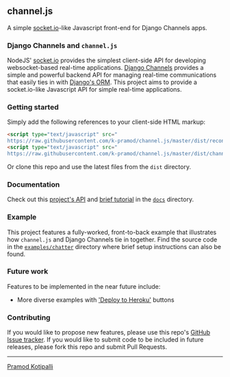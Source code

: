 ## channel.js

A simple [socket.io](socket.io)-like Javascript front-end for Django Channels apps.

### Django Channels and `channel.js`

NodeJS' [socket.io](http://socket.io/) provides the simplest client-side API for developing websocket-based real-time applications. [Django Channels](https://channels.readthedocs.io/en/latest/) provides a simple and powerful backend API for managing real-time communications that easily ties in with [Django's ORM](http://tutorial.djangogirls.org/en/django_orm/). This project aims to provide a socket.io-like Javascript API for simple real-time applications.

### Getting started

Simply add the following references to your client-side HTML markup:
```html
<script type="text/javascript" src="
https://raw.githubusercontent.com/k-pramod/channel.js/master/dist/reconnecting-websocket.js"></script>
<script type="text/javascript" src="
https://raw.githubusercontent.com/k-pramod/channel.js/master/dist/channel-0.2.0.js"></script>
```

Or clone this repo and use the latest files from the `dist` directory.

### Documentation

Check out this [project's API](channel.md) and [brief tutorial](tutorial.md) in the [`docs`](docs) directory.

### Example

This project features a fully-worked, front-to-back example that illustrates how `channel.js` and Django Channels tie in together. Find the source code in the [`examples/chatter`](examples/chatter) directory where brief setup instructions can also be found.

### Future work

Features to be implemented in the near future include:

* More diverse examples with ['Deploy to Heroku'](https://devcenter.heroku.com/articles/heroku-button) buttons

### Contributing

If you would like to propose new features, please use this repo's [GitHub Issue tracker](https://github.com/k-pramod/channel.js/issues). If you would like to submit code to be included in future releases, please fork this repo and submit Pull Requests.

---
[Pramod Kotipalli](http://pramodk.net/)
